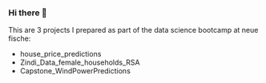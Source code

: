 ### Hi there 👋

This are 3 projects I prepared as part of the data science bootcamp at neue fische:
-  house_price_predictions 
-  Zindi_Data_female_households_RSA 
-  Capstone_WindPowerPredictions 


<!--
**christine-berlin/christine-berlin** is a ✨ _special_ ✨ repository because its `README.md` (this file) appears on your GitHub profile.

Here are some ideas to get you started:

- 🔭 I’m currently working on ...
- 🌱 I’m currently learning ...
- 👯 I’m looking to collaborate on ...
- 🤔 I’m looking for help with ...
- 💬 Ask me about ...
- 📫 How to reach me: ...
- 😄 Pronouns: ...
- ⚡ Fun fact: ...
-->
